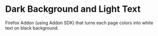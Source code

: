 # Dark Background and Light Text

Firefox Addon (using Addon SDK) that turns each page colors into white text on black background.
